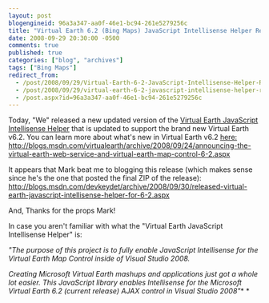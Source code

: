 ```yaml
---
layout: post
blogengineid: 96a3a347-aa0f-46e1-bc94-261e5279256c
title: "Virtual Earth 6.2 (Bing Maps) JavaScript Intellisense Helper Released"
date: 2008-09-29 20:30:00 -0500
comments: true
published: true
categories: ["blog", "archives"]
tags: ["Bing Maps"]
redirect_from: 
  - /post/2008/09/29/Virtual-Earth-6-2-JavaScript-Intellisense-Helper-Released
  - /post/2008/09/29/virtual-earth-6-2-javascript-intellisense-helper-released
  - /post.aspx?id=96a3a347-aa0f-46e1-bc94-261e5279256c
---
```

<!-- more -->

Today, "We" released a new updated version of the <a href="http://codeplex.com/vejs">Virtual Earth JavaScript Intellisense Helper</a> that is updated to support the brand new Virtual Earth v6.2. You can learn more about what's new in Virtual Earth v6.2 <a href="http://blogs.msdn.com/virtualearth/archive/2008/09/24/announcing-the-virtual-earth-web-service-and-virtual-earth-map-control-6-2.aspx">here: http://blogs.msdn.com/virtualearth/archive/2008/09/24/announcing-the-virtual-earth-web-service-and-virtual-earth-map-control-6-2.aspx</a>

It appears that Mark beat me to blogging this release (which makes sense since he's the one that posted the final ZIP of the release): <a href="http://blogs.msdn.com/devkeydet/archive/2008/09/30/released-virtual-earth-javascript-intellisense-helper-for-6-2.aspx">http://blogs.msdn.com/devkeydet/archive/2008/09/30/released-virtual-earth-javascript-intellisense-helper-for-6-2.aspx</a>

And, Thanks for the props Mark!

In case you aren't familiar with what the "Virtual Earth JavaScript Intellisense Helper" is:

*"The purpose of this project is to fully enable JavaScript Intellisense for the Virtual Earth Map Control inside of Visual Studio 2008.*

*Creating Microsoft Virtual Earth mashups and applications just got a whole lot easier. This JavaScript library enables Intellisense for the Microsoft Virtual Earth 6.2 (current release) AJAX control in Visual Studio 2008"** *

<img src="http://www.codeplex.com/Project/Download/FileDownload.aspx?ProjectName=VEJS&amp;DownloadId=29908" alt="" />
 <img src="http://www.codeplex.com/Project/Download/FileDownload.aspx?ProjectName=VEJS&amp;DownloadId=29907" alt="" />
